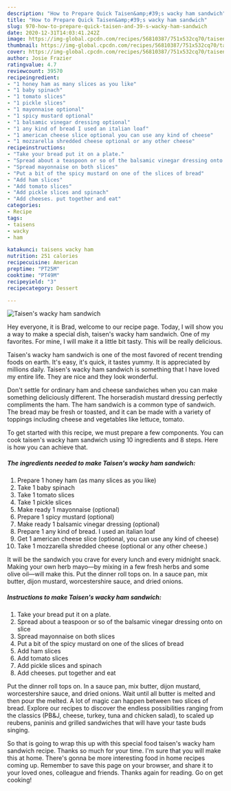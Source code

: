 ```yaml
---
description: "How to Prepare Quick Taisen&amp;#39;s wacky ham sandwich"
title: "How to Prepare Quick Taisen&amp;#39;s wacky ham sandwich"
slug: 970-how-to-prepare-quick-taisen-and-39-s-wacky-ham-sandwich
date: 2020-12-31T14:03:41.242Z
image: https://img-global.cpcdn.com/recipes/56810387/751x532cq70/taisens-wacky-ham-sandwich-recipe-main-photo.jpg
thumbnail: https://img-global.cpcdn.com/recipes/56810387/751x532cq70/taisens-wacky-ham-sandwich-recipe-main-photo.jpg
cover: https://img-global.cpcdn.com/recipes/56810387/751x532cq70/taisens-wacky-ham-sandwich-recipe-main-photo.jpg
author: Josie Frazier
ratingvalue: 4.7
reviewcount: 39570
recipeingredient:
- "1 honey ham as many slices as you like"
- "1 baby spinach"
- "1 tomato slices"
- "1 pickle slices"
- "1 mayonnaise optional"
- "1 spicy mustard optional"
- "1 balsamic vinegar dressing optional"
- "1 any kind of bread I used an italian loaf"
- "1 american cheese slice optional you can use any kind of cheese"
- "1 mozzarella shredded cheese optional or any other cheese"
recipeinstructions:
- "Take your bread put it on a plate."
- "Spread about a teaspoon or so of the balsamic vinegar dressing onto on slice"
- "Spread mayonnaise on both slices"
- "Put a bit of the spicy mustard on one of the slices of bread"
- "Add ham slices"
- "Add tomato slices"
- "Add pickle slices and spinach"
- "Add cheeses. put together and eat"
categories:
- Recipe
tags:
- taisens
- wacky
- ham

katakunci: taisens wacky ham 
nutrition: 251 calories
recipecuisine: American
preptime: "PT25M"
cooktime: "PT49M"
recipeyield: "3"
recipecategory: Dessert

---
```



![Taisen&#39;s wacky ham sandwich](https://img-global.cpcdn.com/recipes/56810387/751x532cq70/taisens-wacky-ham-sandwich-recipe-main-photo.jpg)

Hey everyone, it is Brad, welcome to our recipe page. Today, I will show you a way to make a special dish, taisen&#39;s wacky ham sandwich. One of my favorites. For mine, I will make it a little bit tasty. This will be really delicious.

Taisen&#39;s wacky ham sandwich is one of the most favored of recent trending foods on earth. It's easy, it's quick, it tastes yummy. It is appreciated by millions daily. Taisen&#39;s wacky ham sandwich is something that I have loved my entire life. They are nice and they look wonderful.

Don&#39;t settle for ordinary ham and cheese sandwiches when you can make something deliciously different. The horseradish mustard dressing perfectly compliments the ham. The ham sandwich is a common type of sandwich. The bread may be fresh or toasted, and it can be made with a variety of toppings including cheese and vegetables like lettuce, tomato.


To get started with this recipe, we must prepare a few components. You can cook taisen&#39;s wacky ham sandwich using 10 ingredients and 8 steps. Here is how you can achieve that.

<!--inarticleads1-->

##### The ingredients needed to make Taisen&#39;s wacky ham sandwich:

1. Prepare 1 honey ham (as many slices as you like)
1. Take 1 baby spinach
1. Take 1 tomato slices
1. Take 1 pickle slices
1. Make ready 1 mayonnaise (optional)
1. Prepare 1 spicy mustard (optional)
1. Make ready 1 balsamic vinegar dressing (optional)
1. Prepare 1 any kind of bread. I used an italian loaf
1. Get 1 american cheese slice (optional, you can use any kind of cheese)
1. Take 1 mozzarella shredded cheese (optional or any other cheese.)


It will be the sandwich you crave for every lunch and every midnight snack. Making your own herb mayo—by mixing in a few fresh herbs and some olive oil—will make this. Put the dinner roll tops on. In a sauce pan, mix butter, dijon mustard, worcestershire sauce, and dried onions. 

<!--inarticleads2-->

##### Instructions to make Taisen&#39;s wacky ham sandwich:

1. Take your bread put it on a plate.
1. Spread about a teaspoon or so of the balsamic vinegar dressing onto on slice
1. Spread mayonnaise on both slices
1. Put a bit of the spicy mustard on one of the slices of bread
1. Add ham slices
1. Add tomato slices
1. Add pickle slices and spinach
1. Add cheeses. put together and eat


Put the dinner roll tops on. In a sauce pan, mix butter, dijon mustard, worcestershire sauce, and dried onions. Wait until all butter is melted and then pour the melted. A lot of magic can happen between two slices of bread. Explore our recipes to discover the endless possibilities ranging from the classics (PB&amp;J, cheese, turkey, tuna and chicken salad), to scaled up reubens, paninis and grilled sandwiches that will have your taste buds singing. 

So that is going to wrap this up with this special food taisen&#39;s wacky ham sandwich recipe. Thanks so much for your time. I'm sure that you will make this at home. There's gonna be more interesting food in home recipes coming up. Remember to save this page on your browser, and share it to your loved ones, colleague and friends. Thanks again for reading. Go on get cooking!
